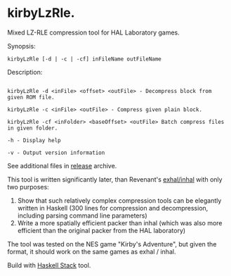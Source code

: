 # kirbyLzRle. 
Mixed LZ-RLE compression tool for HAL Laboratory games.


Synopsis:
```
kirbyLzRle [-d | -c | -cf] inFileName outFileName
```
  
Description:
```

kirbyLzRle -d <inFile> <offset> <outFile> - Decompress block from given ROM file.

kirbyLzRle -c <inFile> <outFile> - Compress given plain block.

kirbyLzRle -cf <inFolder> <baseOffset> <outFile> Batch compress files in given folder.

-h - Display help

-v - Output version information
```

See additional files in [release](https://github.com/romhack/kirbyLzRle/releases/latest) archive. 
  
This tool is written significantly later, than Revenant's [exhal/inhal](https://github.com/devinacker/exhal/) with only two purposes: 

1. Show that such relatively complex compression tools can be elegantly written in Haskell (300 lines for compression and decompression, including parsing command line parameters)
2. Write a more spatially efficient packer than inhal (which was also more efficient than the original packer from the HAL laboratory)

The tool was tested on the NES game "Kirby's Adventure", but given the format, it should work on the same games as exhal / inhal.

Build with [Haskell Stack](https://haskellstack.org) tool.
